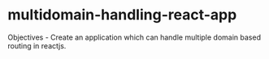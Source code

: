 # multidomain-handling-react-app
Objectives - Create an application which can handle multiple domain based routing in reactjs.

